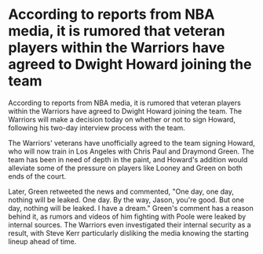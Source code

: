 # According to reports from NBA media, it is rumored that veteran players within the Warriors have agreed to Dwight Howard joining the team 
 According to reports from NBA media, it is rumored that veteran players within the Warriors have agreed to Dwight Howard joining the team. The Warriors will make a decision today on whether or not to sign Howard, following his two-day interview process with the team.

The Warriors' veterans have unofficially agreed to the team signing Howard, who will now train in Los Angeles with Chris Paul and Draymond Green. The team has been in need of depth in the paint, and Howard's addition would alleviate some of the pressure on players like Looney and Green on both ends of the court.

Later, Green retweeted the news and commented, "One day, one day, nothing will be leaked. One day. By the way, Jason, you're good. But one day, nothing will be leaked. I have a dream." Green's comment has a reason behind it, as rumors and videos of him fighting with Poole were leaked by internal sources. The Warriors even investigated their internal security as a result, with Steve Kerr particularly disliking the media knowing the starting lineup ahead of time.